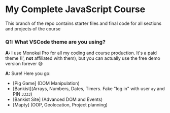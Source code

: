 # My Complete JavaScript Course

This branch of the repo contains starter files and final code for all sections and projects of the course


### Q1: What VSCode theme are you using?

**A:** I use Monokai Pro for all my coding and course production. It's a paid theme (I', **not** affiliated with them), but you can actually use the free demo version forever 😅

**A:** Sure! Here you go:

- [Pig Game] (DOM Manipulation)
- [Bankist](Arrays, Numbers, Dates, Timers. Fake "log in" with user `ay` and PIN `3333`)
- [Bankist Site] (Advanced DOM and Events)
- [Mapty] (OOP, Geolocation, Project planning)